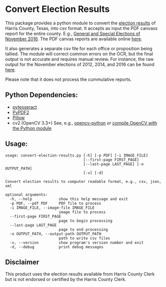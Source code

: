 # Convert Election Results
This package provides a python module to convert the [election results](http://www.harrisvotes.com/ElectionResults.aspx) of Harris County, Texas, into csv format. It accepts as input the PDF canvass report for the entire county. E.g., [General and Special Elections of November 2016](http://www.harrisvotes.com/HISTORY/20161108/canvass/canvass.pdf). The PDF canvas reports are available online [here](http://www.harrisvotes.com/ElectionResults.aspx).

It also generates a separate csv file for each office or proposition being tallied. The module will correct common errors on the OCR, but the final output is not accurate and requires manual review. For instance, the raw output for the November elections of 2012, 2014, and 2016 can be found [here](https://github.com/jksinton/Harris-County-Election-Results/tree/raw-output).

Please note that it does not process the cummulative reports. 

## Python Dependencies:
  * [pytesseract](https://github.com/madmaze/pytesseract)
  * [PyPDF2](https://github.com/mstamy2/PyPDF2)
  * [Pillow](https://github.com/python-pillow/Pillow)
  * cv2 (OpenCV 3.3+) See, e.g., [opencv-python](https://github.com/skvark/opencv-python) or [compile OpenCV with the Python module](https://www.pyimagesearch.com/2016/10/24/ubuntu-16-04-how-to-install-opencv/)

## Usage:

```
usage: convert-election-results.py [-h] [-p PDF] [-i IMAGE_FILE]
                                   [--first-page FIRST_PAGE]
                                   [--last-page LAST_PAGE] [-o OUTPUT_PATH]
                                   [-v] [-d]

Convert election results to computer readable format, e.g., csv, json, xml

optional arguments:
  -h, --help            show this help message and exit
  -p PDF, --pdf PDF     PDF file to process
  -i IMAGE_FILE, --image-file IMAGE_FILE
                        image file to process
  --first-page FIRST_PAGE
                        page to begin processing
  --last-page LAST_PAGE
                        page to end processing
  -o OUTPUT_PATH, --output-path OUTPUT_PATH
                        path to write csv files
  -v, --version         show program's version number and exit
  -d, --debug           print debug messages

```

## Disclaimer
This product uses the election results available from Harris County Clerk but is not endorsed or certified by the Harris County Clerk.
